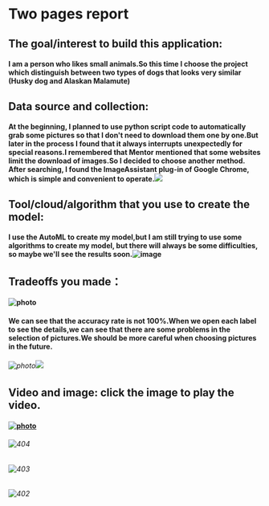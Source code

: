# Two pages report

## The goal/interest to build this application:
#### I am a person who likes small animals.So this time I choose the project which distinguish between two types of dogs that looks very similar (Husky dog and Alaskan Malamute)

## Data source and collection: 
#### At the beginning, I planned to use python script code to automatically grab some pictures so that I don't need to download them one by one.But later in the process I found that it always interrupts unexpectedly for special reasons.I remembered that Mentor mentioned that some websites limit the download of images.So I decided to choose another method. After searching, I found the ImageAssistant plug-in of Google Chrome, which is simple and convenient to operate.![](https://github.com/Sam-songchen/final-project/blob/master/images/IMAGEASSISTANT.png)

## Tool/cloud/algorithm that you use to create the model:
#### I use the AutoML to create my model,but I am still trying to use some algorithms to create my model, but there will always be some difficulties, so maybe we'll see the results soon.![image](https://github.com/Sam-songchen/final-project/blob/master/images/train.png)

## Tradeoffs you made：
#### ![photo](https://github.com/Sam-songchen/final-project/blob/master/images/evaluate.png)
#### We can see that the accuracy rate is not 100%.When we open each label to see the details,we can see that there are some problems in the selection of pictures.We should be more careful when choosing pictures in the future.
###### ![photo](https://github.com/Sam-songchen/final-project/blob/master/images/%E9%94%99%E8%AF%AF1.png)![](https://github.com/Sam-songchen/final-project/blob/master/images/%E9%94%99%E8%AF%AF2.png)

## Video and image: click the image to play the video.
#### [![photo](https://github.com/Sam-songchen/final-project/blob/master/bbb3484c31cf487f998fecef41c8547d_hd.jpg)](https://drive.google.com/open?id=1yFuwb7phFARFELMsKsdffOqRKhHvaxua)
###### ![404](https://github.com/Sam-songchen/final-project/blob/master/images/111.jpg)
###### ![403](https://github.com/Sam-songchen/final-project/blob/master/images/222.jpg)
###### ![402](https://github.com/Sam-songchen/final-project/blob/master/images/333.jpg)
